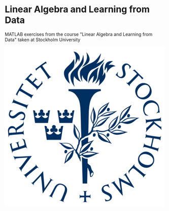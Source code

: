 # Linear Algebra and Learning from Data
MATLAB exercises from the course "Linear Algebra and Learning from Data" taken at Stockholm University

![alt text](https://github.com/LithuanianMathemator/LinAlgAndData/blob/main/Images/StockholmUniversity.png)
